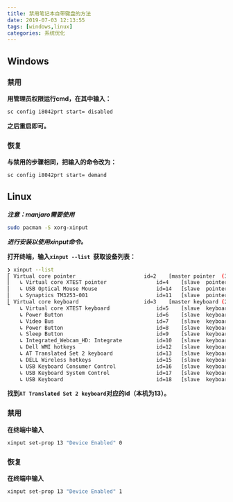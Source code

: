 ```yaml
---
title: 禁用笔记本自带键盘的方法
date: 2019-07-03 12:13:55
tags: [windows,linux]
categories: 系统优化
---
```


## Windows

### 禁用

**用管理员权限运行cmd，在其中输入：**   

```cmd
sc config i8042prt start= disabled
```

**之后重启即可。**

<!--more-->

### 恢复

**与禁用的步骤相同，把输入的命令改为：**

```cmd
sc config i8042prt start= demand
```

## Linux

***注意：manjaro需要使用***

```sh
sudo pacman -S xorg-xinput
```
***进行安装以使用xinput命令。***

**打开终端，输入`xinput --list `获取设备列表：**

```sh
❯ xinput --list 
⎡ Virtual core pointer                    	id=2	[master pointer  (3)]
⎜   ↳ Virtual core XTEST pointer              	id=4	[slave  pointer  (2)]
⎜   ↳ USB Optical Mouse Mouse                 	id=14	[slave  pointer  (2)]
⎜   ↳ Synaptics TM3253-001                    	id=11	[slave  pointer  (2)]
⎣ Virtual core keyboard                   	id=3	[master keyboard (2)]
    ↳ Virtual core XTEST keyboard             	id=5	[slave  keyboard (3)]
    ↳ Power Button                            	id=6	[slave  keyboard (3)]
    ↳ Video Bus                               	id=7	[slave  keyboard (3)]
    ↳ Power Button                            	id=8	[slave  keyboard (3)]
    ↳ Sleep Button                            	id=9	[slave  keyboard (3)]
    ↳ Integrated_Webcam_HD: Integrate         	id=10	[slave  keyboard (3)]
    ↳ Dell WMI hotkeys                        	id=12	[slave  keyboard (3)]
    ↳ AT Translated Set 2 keyboard            	id=13	[slave  keyboard (3)]
    ↳ DELL Wireless hotkeys                   	id=15	[slave  keyboard (3)]
    ↳ USB Keyboard Consumer Control           	id=16	[slave  keyboard (3)]
    ↳ USB Keyboard System Control             	id=17	[slave  keyboard (3)]
    ↳ USB Keyboard                            	id=18	[slave  keyboard (3)]
```

**找到`AT Translated Set 2 keyboard`对应的id（本机为13）。**

### 禁用

**在终端中输入**

```bash
xinput set-prop 13 "Device Enabled" 0 
```

### 恢复

**在终端中输入**

```bash
xinput set-prop 13 "Device Enabled" 1
```